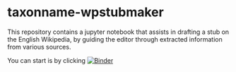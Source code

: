 # taxonname-wpstubmaker

This repository contains a jupyter notebook that assists in drafting a stub on the English Wikipedia, by guiding the editor through extracted information from various sources. 

You can start is by clicking [![Binder](https://mybinder.org/badge_logo.svg)](https://mybinder.org/v2/gh/wikiproject-biodiversity/taxonname-wpstubmaker/HEAD?urlpath=%2Fvoila%2Frender%2Fstub_maker%2520(1).ipynb)

